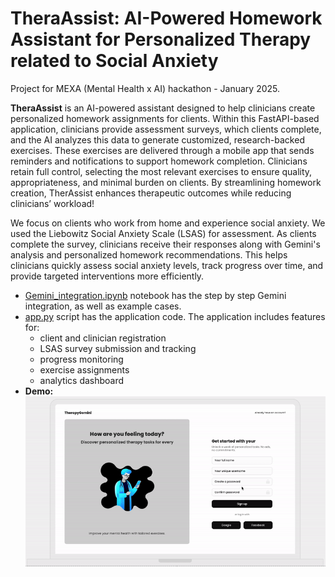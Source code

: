 # TheraAssist: AI-Powered Homework Assistant for Personalized Therapy related to Social Anxiety

Project for MEXA (Mental Health x AI) hackathon - January 2025.

**TheraAssist** is an AI-powered assistant designed to help clinicians create personalized homework assignments for clients. Within this FastAPI-based application, clinicians provide assessment surveys, which clients complete, and the AI analyzes this data to generate customized, research-backed exercises. These exercises are delivered through a mobile app that sends reminders and notifications to support homework completion. Clinicians retain full control, selecting the most relevant exercises to ensure quality, appropriateness, and minimal burden on clients. By streamlining homework creation, TherAssist enhances therapeutic outcomes while reducing clinicians’ workload! 

We focus on clients who work from home and experience social anxiety. We used the Liebowitz Social Anxiety Scale (LSAS) for assessment. As clients complete the survey, clinicians receive their responses along with Gemini's analysis and personalized homework recommendations. This helps clinicians quickly assess social anxiety levels, track progress over time, and provide targeted interventions more efficiently.

- [Gemini_integration.ipynb](https://github.com/SoroushZiaee/MexaHackathon2025Mentalytics/blob/main/Gemini_integration.ipynb) notebook has the step by step Gemini integration, as well as example cases.
- [app.py](https://github.com/SoroushZiaee/MexaHackathon2025Mentalytics/blob/main/apis/app.py) script has the application code. The application includes features for:<br>
  - client and clinician registration
  - LSAS survey submission and tracking
  - progress monitoring
  - exercise assignments
  - analytics dashboard
- **Demo:**<br>
![](https://github.com/SoroushZiaee/MexaHackathon2025Mentalytics/blob/main/TheraAssistant-demo.gif)

